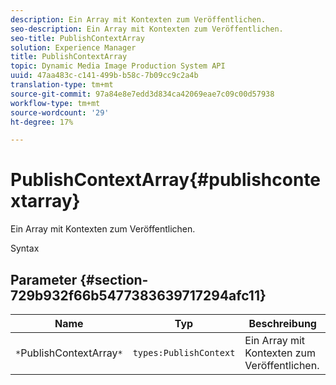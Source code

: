 ```yaml
---
description: Ein Array mit Kontexten zum Veröffentlichen.
seo-description: Ein Array mit Kontexten zum Veröffentlichen.
seo-title: PublishContextArray
solution: Experience Manager
title: PublishContextArray
topic: Dynamic Media Image Production System API
uuid: 47aa483c-c141-499b-b58c-7b09cc9c2a4b
translation-type: tm+mt
source-git-commit: 97a84e8e7edd3d834ca42069eae7c09c00d57938
workflow-type: tm+mt
source-wordcount: '29'
ht-degree: 17%

---
```



# PublishContextArray{#publishcontextarray}

Ein Array mit Kontexten zum Veröffentlichen.

Syntax

## Parameter {#section-729b932f66b5477383639717294afc11}

| Name | Typ | Beschreibung |
|---|---|---|
| `*`PublishContextArray`*` | `types:PublishContext` | Ein Array mit Kontexten zum Veröffentlichen. |


